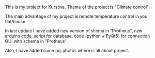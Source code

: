 This is my project for Kursova.
Theme of the project is "Climate control".

The main advantage of my project is remote temperature control in you flat/house.

In last update I have added new version of shema in "Protheus", new arduino code, script for database,
code (python + PyQt5) for connection GUI with schema in "Protheus".

Also, I have added some pnj photos where is all about project.


